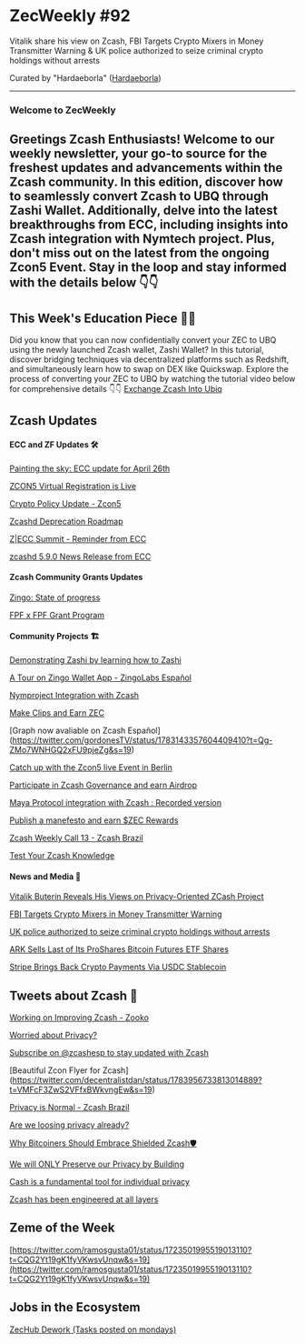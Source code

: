# ZecWeekly #92
Vitalik share his view on Zcash, FBI Targets Crypto Mixers in Money Transmitter Warning & UK police authorized to seize criminal crypto holdings without arrests




Curated by "Hardaeborla" ([Hardaeborla](https://twitter.com/ayanlajaadebola))

---

### Welcome to ZecWeekly
Greetings Zcash Enthusiasts! Welcome to our weekly newsletter, your go-to source for the freshest updates and advancements within the Zcash community. In this edition, discover how to seamlessly convert Zcash to UBQ through Zashi Wallet. Additionally, delve into the latest breakthroughs from ECC, including insights into Zcash integration with Nymtech project. Plus, don't miss out on the latest from the ongoing Zcon5 Event. Stay in the loop and stay informed with the details below 👇👇
---

## This Week's Education Piece 👩‍🏫
Did you know that you can now confidentially convert your ZEC to UBQ using the newly launched Zcash wallet, Zashi Wallet? In this tutorial, discover bridging techniques via decentralized platforms such as Redshift, and simultaneously learn how to swap on DEX like Quickswap. Explore the process of converting your ZEC to UBQ by watching the tutorial video below for comprehensive details 👇👇
[Exchange Zcash Into Ubiq](https://youtu.be/FavFhT16PCU?si=mOdHmZeLTbC9iNHp) 






## Zcash Updates


#### ECC and ZF Updates 🛠️
[Painting the sky: ECC update for April 26th](https://forum.zcashcommunity.com/t/painting-the-sky-ecc-update-for-april-26th/47531) 

[ZCON5 Virtual Registration is Live](https://twitter.com/ZcashFoundation/status/1782465624964272334?t=yzZMnzltk8-CMIq7KzVLiA&s=19) 

[Crypto Policy Update - Zcon5](https://twitter.com/ZcashFoundation/status/1783940751707054360?t=d46xf-ZQIInSbt-AqTdtgw&s=19) 

[Zcashd Deprecation Roadmap](https://forum.zcashcommunity.com/t/zcashd-deprecation-roadmap/47515) 

[Z|ECC Summit - Reminder from ECC](https://twitter.com/ElectricCoinCo/status/1782486852861075618?t=QW-VxWUyydqJxZL2-xPnPQ&s=19) 

[zcashd 5.9.0 News Release from ECC](https://twitter.com/ElectricCoinCo/status/1781731245170278602?t=r2HlFSRzXokhp4fu1_wuCg&s=19) 


#### Zcash Community Grants Updates
[Zingo: State of progress](https://forum.zcashcommunity.com/t/zingo-onward/43945/49) 

[FPF x FPF Grant Program](https://forum.zcashcommunity.com/t/announcing-the-experimental-fpf-x-fpf-grant-program/47102/14) 




#### Community Projects 🏗️
[Demonstrating Zashi by learning how to Zashi](https://twitter.com/ZecHub/status/1783238696390553867?t=PdYJrahFxQ3ze3Gmkl2VHw&s=19) 

[A Tour on Zingo Wallet App - ZingoLabs Español](https://twitter.com/ZingoLabEsp/status/1784000424443277384?t=Zfo6_G1Lc-Udu_EmC2fS1A&s=19) 

[Nymproject Integration with Zcash](https://twitter.com/zcash/status/1783233960954270141?t=UTpwgUYvZaOkSRSmvgAaRg&s=19) 

[Make Clips and Earn ZEC](https://twitter.com/ZFAVClub/status/1783542329724342731?t=5hn_j5zetXuvb5pMMN35Ow&s=19) 

[Graph now avaliable on Zcash Español] (https://twitter.com/gordonesTV/status/1783143357604409410?t=Qg-ZMo7WNHGQ2xFU9pjeZg&s=19) 


[Catch up with the Zcon5 live Event in Berlin](https://twitter.com/ZFAVClub/status/1783052163129741585?t=JNj-ilp7jy7o_bnhDC9VIw&s=19) 

[Participate in Zcash Governance and earn Airdrop](https://twitter.com/zcashesp/status/1782781472803598786?t=Mr07QJ21NO3cBlsEpSco6A&s=19) 


[Maya Protocol integration with Zcash : Recorded version](https://twitter.com/ZecHub/status/1782802898474184741?t=rck8aN3AMhWxbwjIZ4i1-Q&s=19) 

[Publish a manefesto and earn $ZEC Rewards](https://twitter.com/free2zcash/status/1782669504168030423?t=QGo8tLdPgWsj-drWqBKuXw&s=19) 



[Zcash Weekly Call 13 - Zcash Brazil](https://twitter.com/zcashbrazil/status/1783981134948294664?t=p7QASIMqdyd7FJnYexZynw&s=19) 

[Test Your Zcash Knowledge](https://twitter.com/zcashbrazil/status/1782935170418360625?t=UNEyunPgW5ZRkGH87hjeAw&s=19) 







 #### News and Media 📰
[Vitalik Buterin Reveals His Views on Privacy-Oriented ZCash Project](https://twitter.com/AdebolaAyan/status/1784074238342697230?t=WhK2wpVqNhyqoecamhqhxA&s=19) 

[FBI Targets Crypto Mixers in Money Transmitter Warning](https://cointelegraph.com/news/fbi-warning-crypto-money-transmitter-appears-aimed-samouri-wallet) 

[UK police authorized to seize criminal crypto holdings without arrests](https://cointelegraph.com/news/uk-police-seize-criminal-crypto-without-arrests) 

[ARK Sells Last of Its ProShares Bitcoin Futures ETF Shares](https://www.coindesk.com/markets/2024/04/26/ark-sells-last-of-its-proshares-bitcoin-futures-etf-shares/) 

[Stripe Brings Back Crypto Payments Via USDC Stablecoin](https://www.coindesk.com/business/2024/04/25/stripe-brings-back-crypto-payments-via-usdc-stablecoin/?_gl=1*87s6ge*_up*MQ..*_ga*MTQ2Nzk0Nzc5Ny4xNzE0MjMyNjg3*_ga_VM3STRYVN8*MTcxNDIzMjY4Ny4xLjAuMTcxNDIzMjY4Ny4wLjAuMzIxMDUyNzc2) 














## Tweets about Zcash 📢
[Working on Improving Zcash - Zooko](https://twitter.com/zooko/status/1783279917503045852?t=uamMUIn6QbPp875TaYaU_A&s=19) 

[Worried about Privacy?](https://twitter.com/zooko/status/1783330597512831253?t=MgpEpENSsntnaFv5DTsTqg&s=19) 

[Subscribe on @zcashesp to stay updated with Zcash](https://twitter.com/gordonesTV/status/1782488060120232027?t=S3CQqiFek2-sVUhxL-F_4Q&s=19) 

[Beautiful Zcon Flyer for Zcash] (https://twitter.com/decentralistdan/status/1783956733813014889?t=VMFcF3ZwS2VFfxBWkvngEw&s=19) 


[Privacy is Normal - Zcash Brazil](https://twitter.com/zcashbrazil/status/1782901062849982610?t=7_1vl-pQpJn4zOdWU86g_w&s=19) 

[Are we loosing privacy already?](https://twitter.com/yoditarX/status/1783234547968077932?t=nAtF5x_ErmjIT0fZ0R7gUw&s=19) 

[Why Bitcoiners Should Embrace Shielded Zcash🛡️](https://twitter.com/MoneyKnowledge0/status/1784263492410700176?t=VF0yjdlCjI_hGiNX4MdjaQ&s=19)

[We will ONLY Preserve our Privacy by Building](https://twitter.com/ChrisBlec/status/1784042914454401077?t=iXoP6tQoHw_t57u28SDizQ&s=19) 

[Cash is a fundamental tool for individual privacy](https://twitter.com/mineZcash/status/1783959512321278301?t=0ibngReOPBO0Iy1BQsA9gQ&s=19) 

[Zcash has been engineered at all layers](https://twitter.com/zooko/status/1784239060065640744?t=nv1RybsVXZVqlkeOo_m3xg&s=19) 














## Zeme of the Week
[https://twitter.com/ramosgusta01/status/1723501995519013110?t=CQG2Yt19gK1fyVKwsvUnqw&s=19](https://twitter.com/ramosgusta01/status/1723501995519013110?t=CQG2Yt19gK1fyVKwsvUnqw&s=19) 


## Jobs in the Ecosystem
[ZecHub Dework (Tasks posted on mondays)](https://dework.zechub.org/) 

